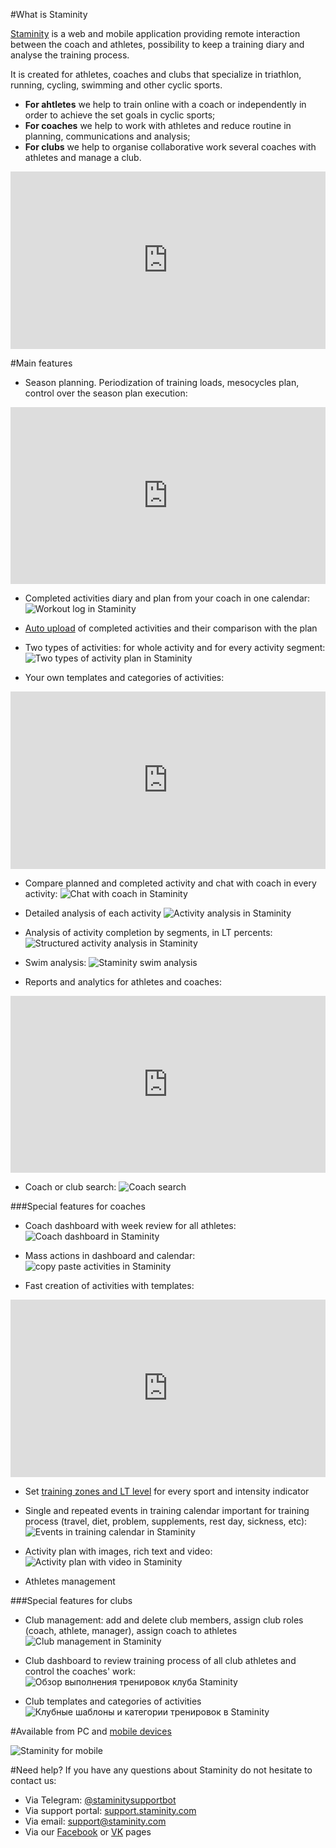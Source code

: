 #What is Staminity

[Staminity](https://staminity.com) is a web and mobile application providing remote interaction between the coach and athletes, possibility to keep a training diary and analyse the training process. 

It is created for athletes, coaches and clubs that specialize in triathlon, running, cycling, swimming and other cyclic sports. 

* **For ahtletes** we help  to train online with a coach or independently in order to achieve the set goals in cyclic sports;
* **For coaches** we help to work with athletes and reduce routine in planning, communications and analysis; 
* **For clubs** we help to organise collaborative work several coaches with athletes and manage a club.


<style>.embed-container { position: relative; padding-bottom: 56.25%; height: 0; overflow: hidden; max-width: 100%; } .embed-container iframe, .embed-container object, .embed-container embed { position: absolute; top: 0; left: 0; width: 100%; height: 100%; }</style><div class='embed-container'><iframe src='https://www.youtube.com/embed/Y_H-ffsqMT8' frameborder='0' allowfullscreen></iframe></div>

#Main features

* Season planning. Periodization of training loads, mesocycles plan, control over the season plan execution: 
<style>.embed-container { position: relative; padding-bottom: 56.25%; height: 0; overflow: hidden; max-width: 100%; } .embed-container iframe, .embed-container object, .embed-container embed { position: absolute; top: 0; left: 0; width: 100%; height: 100%; }</style><div class='embed-container'><iframe src='https://www.youtube.com/embed/NQA05RJ7o-0' frameborder='0' allowfullscreen></iframe></div>

* Completed activities diary and plan from your coach in one calendar: 
![Workout log in Staminity](https://264710.selcdn.ru/assets/images/about/calendar-view.png)

* [Auto upload](/questions/activity-auto-sync.md) of completed activities and their comparison with the plan 

* Two types of activities: for whole activity and for every activity segment:
![Two types of activity plan in Staminity](https://264710.selcdn.ru/assets/images/about/two-activity-type.png)

* Your own templates and categories of activities:

<style>.embed-container { position: relative; padding-bottom: 56.25%; height: 0; overflow: hidden; max-width: 100%; } .embed-container iframe, .embed-container object, .embed-container embed { position: absolute; top: 0; left: 0; width: 100%; height: 100%; }</style><div class='embed-container'><iframe src='https://www.youtube.com/embed/tnrZ6dzNQVk' frameborder='0' allowfullscreen></iframe></div>


* Compare planned and completed activity and chat with coach in every activity: 
![Chat with coach in Staminity](https://264710.selcdn.ru/assets/images/about/activity-plan-and-fact.png)

* Detailed analysis of each activity 
![Activity analysis in Staminity](https://264710.selcdn.ru/assets/images/about/activity-details.png)

* Analysis of activity completion by segments, in LT percents: 
![Structured activity analysis in Staminity](https://264710.selcdn.ru/assets/images/about/activity-structured2.png)

* Swim analysis:
![Staminity swim analysis](https://264710.selcdn.ru/assets/images/about/activity-swim.png)

* Reports and analytics for athletes and coaches:
<style>.embed-container { position: relative; padding-bottom: 56.25%; height: 0; overflow: hidden; max-width: 100%; } .embed-container iframe, .embed-container object, .embed-container embed { position: absolute; top: 0; left: 0; width: 100%; height: 100%; }</style><div class='embed-container'><iframe src='https://www.youtube.com/embed/AxLKeMMTn2Q' frameborder='0' allowfullscreen></iframe></div>

* Coach or club search:
![Coach search](https://264710.selcdn.ru/assets/images/about/find-coach.png)

###Special features for coaches

* Coach dashboard with week review for all athletes:
![Coach dashboard in Staminity](https://264710.selcdn.ru/assets/images/about/coach-dashboard.png)

* Mass actions in dashboard and calendar:
![copy paste activities in Staminity](https://264710.selcdn.ru/assets/images/about/copy-paste.gif)

* Fast creation of activities with templates:

<style>.embed-container { position: relative; padding-bottom: 56.25%; height: 0; overflow: hidden; max-width: 100%; } .embed-container iframe, .embed-container object, .embed-container embed { position: absolute; top: 0; left: 0; width: 100%; height: 100%; }</style><div class='embed-container'><iframe src='https://www.youtube.com/embed/CdPF1MPI-cc' frameborder='0' allowfullscreen></iframe></div>

* Set [training zones and LT level](/basics/intensity-zones.md) for every sport and intensity indicator

* Single and repeated events in training calendar important for training process (travel, diet, problem, supplements, rest day, sickness, etc):
![Events in training calendar in Staminity](https://264710.selcdn.ru/assets/images/about/record-foods.png)

* Activity plan with images, rich text and video:
![Activity plan with video in Staminity](http://blog.staminity.com/content/images/2018/01/activity-formatted-view.gif)

* Athletes management

###Special features for clubs
* Club management: add and delete club members, assign club roles (coach, athlete, manager), assign coach to athletes
![Club management in Staminity](https://264710.selcdn.ru/assets/images/about/club-management.png)

* Club dashboard to review training process of all club athletes and control the coaches' work:  
![Обзор выполнения тренировок клуба Staminity](https://264710.selcdn.ru/assets/images/about/club-dashboard.png)

* Club templates and categories of activities
![Клубные шаблоны и категории тренировок в Staminity](https://264710.selcdn.ru/assets/images/about/club-methodology.png)


#Available from PC and [mobile devices](/basics/staminity-for-mobile.md)

![Staminity for mobile](https://264710.selcdn.ru/assets/images/mobile-pwa/Desktop-and-mobile2.png)

#Need help?
If you have any questions about Staminity do not hesitate to contact us: 
* Via Telegram: [@staminitysupportbot](https://t.me/staminitysupportbot) 
* Via support portal: [support.staminity.com](https://support.staminity.com)
* Via email: [support@staminity.com](mailto:support@staminity.com)
* Via our [Facebook](https://facebook.com/staminity) or [VK](https://vk.com/staminity) pages
